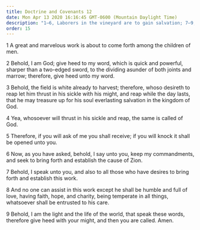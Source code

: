 ```yaml
---
title: Doctrine and Covenants 12
date: Mon Apr 13 2020 16:16:45 GMT-0600 (Mountain Daylight Time)
description: "1–6, Laborers in the vineyard are to gain salvation; 7–9, All who desire and are qualified may assist in the Lord’s work."
order: 15
---
```


1 A great and marvelous work is about to come forth among the children of men.

2 Behold, I am God; give heed to my word, which is quick and powerful, sharper than a two-edged sword, to the dividing asunder of both joints and marrow; therefore, give heed unto my word.

3 Behold, the field is white already to harvest; therefore, whoso desireth to reap let him thrust in his sickle with his might, and reap while the day lasts, that he may treasure up for his soul everlasting salvation in the kingdom of God.

4 Yea, whosoever will thrust in his sickle and reap, the same is called of God.

5 Therefore, if you will ask of me you shall receive; if you will knock it shall be opened unto you.

6 Now, as you have asked, behold, I say unto you, keep my commandments, and seek to bring forth and establish the cause of Zion.

7 Behold, I speak unto you, and also to all those who have desires to bring forth and establish this work.

8 And no one can assist in this work except he shall be humble and full of love, having faith, hope, and charity, being temperate in all things, whatsoever shall be entrusted to his care.

9 Behold, I am the light and the life of the world, that speak these words, therefore give heed with your might, and then you are called. Amen.
